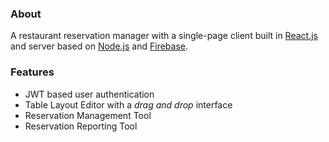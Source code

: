 ### About

A restaurant reservation manager with a single-page client built in [React.js](https://reactjs.org/) and server based on [Node.js](https://nodejs.org/) and [Firebase](https://firebase.google.com/).

### Features

- JWT based user authentication
- Table Layout Editor with a *drag and drop* interface
- Reservation Management Tool
- Reservation Reporting Tool

